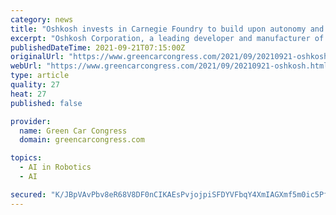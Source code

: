 ```yaml
---
category: news
title: "Oshkosh invests in Carnegie Foundry to build upon autonomy and robotics capabilities"
excerpt: "Oshkosh Corporation, a leading developer and manufacturer of mission-critical vehicles and essential equipment, and Carnegie Foundry, a robotics and artificial intelligence (AI) venture studio headquartered in Pittsburgh,"
publishedDateTime: 2021-09-21T07:15:00Z
originalUrl: "https://www.greencarcongress.com/2021/09/20210921-oshkosh.html"
webUrl: "https://www.greencarcongress.com/2021/09/20210921-oshkosh.html"
type: article
quality: 27
heat: 27
published: false

provider:
  name: Green Car Congress
  domain: greencarcongress.com

topics:
  - AI in Robotics
  - AI

secured: "K/JBpVAvPbv8eR68V8DF0nCIKAEsPvjojpiSFDYVFbqY4XmIAGXmf5m0ic5PfZJnXoiKmtGT+7xf83oHV6v3S2SQv/1JeMmKSM6h4N6lRkJtJNby/gMUdi7SSZBC3c+WweffexeahV6YO08UQxkdQwJNm+1yHNLTZVbWV39T97gmbVnBwx4P0z9mnwQDFxaTm41YQqbiiHZyWHheq/2bZo/cOnqFua5LM+FSHDqsuCBW3NMkiKvp/KQlFVpOfKdgAPRVNxeZxiQEgN1tkUjPSPaOhaLCA3FFem4zyPJLAnkC65AmEXXhAmmFDAOc7C5QDsi1d3/7Jjg1LnaQ/Qzj8ES78TfjeQ1jwDm2d1WLv5A=;6CkzE02PKeTSwjJzwZH3+A=="
---
```


